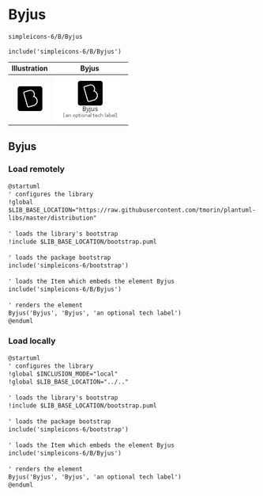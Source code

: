 # Byjus


```text
simpleicons-6/B/Byjus
```

```text
include('simpleicons-6/B/Byjus')
```



| Illustration | Byjus |
| :---: | :---: |
| ![illustration for Illustration](../../simpleicons-6/B/Byjus.png) | ![illustration for Byjus](../../simpleicons-6/B/Byjus.Local.png) |




## Byjus

### Load remotely
```plantuml
@startuml
' configures the library
!global $LIB_BASE_LOCATION="https://raw.githubusercontent.com/tmorin/plantuml-libs/master/distribution"

' loads the library's bootstrap
!include $LIB_BASE_LOCATION/bootstrap.puml

' loads the package bootstrap
include('simpleicons-6/bootstrap')

' loads the Item which embeds the element Byjus
include('simpleicons-6/B/Byjus')

' renders the element
Byjus('Byjus', 'Byjus', 'an optional tech label')
@enduml
```

### Load locally
```plantuml
@startuml
' configures the library
!global $INCLUSION_MODE="local"
!global $LIB_BASE_LOCATION="../.."

' loads the library's bootstrap
!include $LIB_BASE_LOCATION/bootstrap.puml

' loads the package bootstrap
include('simpleicons-6/bootstrap')

' loads the Item which embeds the element Byjus
include('simpleicons-6/B/Byjus')

' renders the element
Byjus('Byjus', 'Byjus', 'an optional tech label')
@enduml
```

